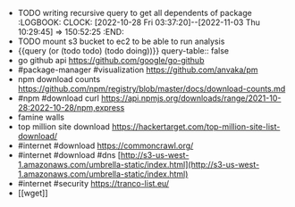 - TODO writing recursive query to get all dependents of package
  :LOGBOOK:
  CLOCK: [2022-10-28 Fri 03:37:20]--[2022-11-03 Thu 10:29:45] =>  150:52:25
  :END:
- TODO mount s3 bucket to ec2 to be able to run analysis
- {{query (or (todo todo) (todo doing))}}
  query-table:: false
- go github api https://github.com/google/go-github
- #package-manager #visualization https://github.com/anvaka/pm
- npm download counts https://github.com/npm/registry/blob/master/docs/download-counts.md
- #npm #download curl https://api.npmjs.org/downloads/range/2021-10-28:2022-10-28/npm,express
- famine walls
- top million site download https://hackertarget.com/top-million-site-list-download/
- #internet #download https://commoncrawl.org/
- #internet #download #dns [http://s3-us-west-1.amazonaws.com/umbrella-static/index.html](http://s3-us-west-1.amazonaws.com/umbrella-static/index.html)
- #internet #security https://tranco-list.eu/
- [[wget]]